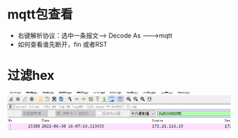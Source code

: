 # mqtt包查看

- 右键解析协议：选中一条报文--> Decode As ---\>mqtt
- 如何查看谁先断开，fin 或者RST

# 过滤hex

![查找hex](./images/wireshake_hex.png)
